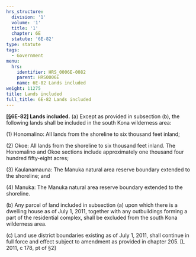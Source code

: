 ```yaml
---
hrs_structure:
  division: '1'
  volume: '1'
  title: '1'
  chapter: 6E
  statute: '6E-82'
type: statute
tags:
  - Government
menu:
  hrs:
    identifier: HRS_0006E-0082
    parent: HRS0006E
    name: 6E-82 Lands included
weight: 11275
title: Lands included
full_title: 6E-82 Lands included
---
```

**[§6E-82] Lands included.** (a) Except as provided in subsection (b), the following lands shall be included in the south Kona wilderness area:

(1) Honomalino: All lands from the shoreline to six thousand feet inland;

(2) Okoe: All lands from the shoreline to six thousand feet inland. The Honomalino and Okoe sections include approximately one thousand four hundred fifty-eight acres;

(3) Kaulanamauna: The Manuka natural area reserve boundary extended to the shoreline; and

(4) Manuka: The Manuka natural area reserve boundary extended to the shoreline.

(b) Any parcel of land included in subsection (a) upon which there is a dwelling house as of July 1, 2011, together with any outbuildings forming a part of the residential complex, shall be excluded from the south Kona wilderness area.

(c) Land use district boundaries existing as of July 1, 2011, shall continue in full force and effect subject to amendment as provided in chapter 205\. [L 2011, c 178, pt of §2]